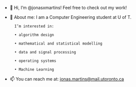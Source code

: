 - 👋 Hi, I’m @jonasxmartins! Feel free to check out my work!
  
- 👀 About me: I am a Computer Engineering student at U of T.
  
		I’m interested in:
  
    	• algorithm design
  
    	• mathematical and statistical modelling
  
    	• data and signal processing

    	• operating systems

    	• Machine Learning
  
- 📫 You can reach me at: jonas.martins@mail.utoronto.ca

<!---
jonasxmartins/jonasxmartins is a ✨ special ✨ repository because its `README.md` (this file) appears on your GitHub profile.
You can click the Preview link to take a look at your changes.
--->
